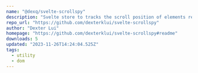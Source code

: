 ```yaml
---
name: "@dexq/svelte-scrollspy"
description: "Svelte store to tracks the scroll position of elements registered using a provided Svelte action"
repo_url: "https://github.com/dexterklui/svelte-scrollspy"
author: "Dexter Lui"
homepage: "https://github.com/dexterklui/svelte-scrollspy#readme"
downloads: 5
updated: "2023-11-26T14:24:04.525Z"
tags: 
  - utility
  - dom
---
```

